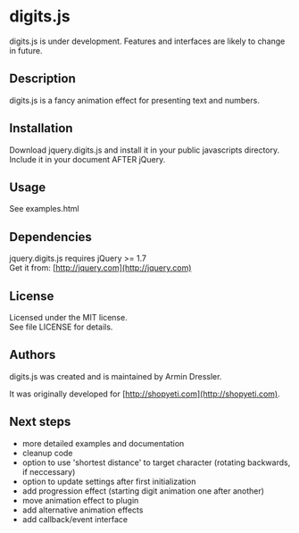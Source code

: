 # digits.js

digits.js is under development. Features and interfaces are likely to change in future.

## Description

digits.js is a fancy animation effect for presenting text and numbers.

## Installation

Download jquery.digits.js and install it in your public javascripts directory.  
Include it in your document AFTER jQuery.

## Usage

See examples.html

## Dependencies

jquery.digits.js requires jQuery >= 1.7  
Get it from: [http://jquery.com](http://jquery.com)

## License

Licensed under the MIT license.  
See file LICENSE for details.

## Authors

digits.js was created and is maintained by Armin Dressler.

It was originally developed for [http://shopyeti.com](http://shopyeti.com).

## Next steps

- more detailed examples and documentation
- cleanup code
- option to use 'shortest distance' to target character (rotating backwards, if neccessary)
- option to update settings after first initialization
- add progression effect (starting digit animation one after another)
- move animation effect to plugin
- add alternative animation effects
- add callback/event interface
